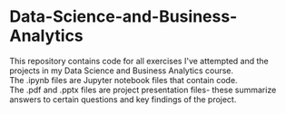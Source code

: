 # Data-Science-and-Business-Analytics

This repository contains code for all exercises I've attempted and the projects in my Data Science and Business Analytics course. <br>
The .ipynb files are Jupyter notebook files that contain code. <br>
The .pdf and .pptx files are project presentation files- these summarize answers to certain questions and key findings of the project. <br>
